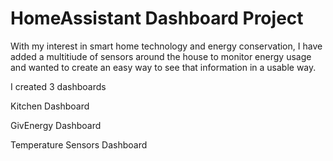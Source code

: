 # HomeAssistant Dashboard Project

With my interest in smart home technology and energy conservation, I have added a multitiude of sensors around the house to monitor energy usage and wanted to create
an easy way to see that information in a usable way.

I created 3 dashboards

Kitchen Dashboard


GivEnergy Dashboard



Temperature Sensors Dashboard

